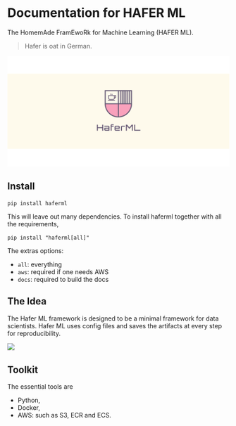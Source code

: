 # Documentation for HAFER ML

The HomemAde FramEwoRk for Machine Learning (HAFER ML).

> Hafer is oat in German.

![](assets/linkedin_banner_image_2.png)

## Install

```
pip install haferml
```

This will leave out many dependencies. To install haferml together with all the requirements,

```
pip install "haferml[all]"
```

The extras options:

- `all`: everything
- `aws`: required if one needs AWS
- `docs`: required to build the docs

## The Idea

The Hafer ML framework is designed to be a minimal framework for data scientists. Hafer ML uses config files and saves the artifacts at every step for reproducibility.

![](https://datumorphism.leima.is/blog/data-science/assets/a-simple-machine-learning-framework/simple_framework_ml_projects.png)

## Toolkit

The essential tools are

- Python,
- Docker,
- AWS: such as S3, ECR and ECS.

